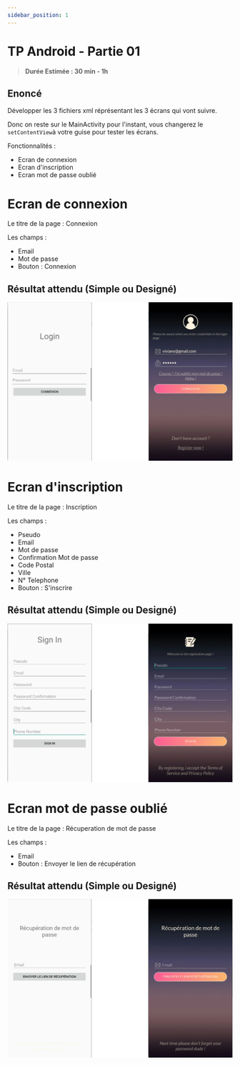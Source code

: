 ```yaml
---
sidebar_position: 1
---
```


# TP Android - Partie 01

> **Durée Estimée : 30 min - 1h**

## Enoncé

Développer les 3 fichiers xml réprésentant les 3 écrans qui vont suivre.

Donc on reste sur le MainActivity pour l'instant, vous changerez le `setContentView`à votre guise pour tester les écrans.

Fonctionnalités :

- Ecran de connexion
- Ecran d'inscription
- Ecran mot de passe oublié

# Ecran de connexion

Le titre de la page : Connexion

Les champs :
- Email
- Mot de passe
- Bouton : Connexion

## Résultat attendu (Simple ou Designé)

![Screenshot](img/tp_1_01.png)

# Ecran d'inscription

Le titre de la page : Inscription

Les champs :
- Pseudo
- Email
- Mot de passe
- Confirmation Mot de passe
- Code Postal
- Ville
- N° Telephone
- Bouton : S'inscrire

## Résultat attendu (Simple ou Designé)

![Screenshot](img/tp_1_02.png)

# Ecran mot de passe oublié

Le titre de la page : Récuperation de mot de passe

Les champs :
- Email
- Bouton : Envoyer le lien de récupération

## Résultat attendu (Simple ou Designé)

![Screenshot](img/tp_1_03.png)